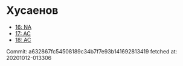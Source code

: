 # Хусаенов
- [16: NA](16.md)
- [17: AC](17.md)
- [18: AC](18.md)

Commit: a632867fc54508189c34b7f7e93b141692813419
 fetched at: 20201012-013306
